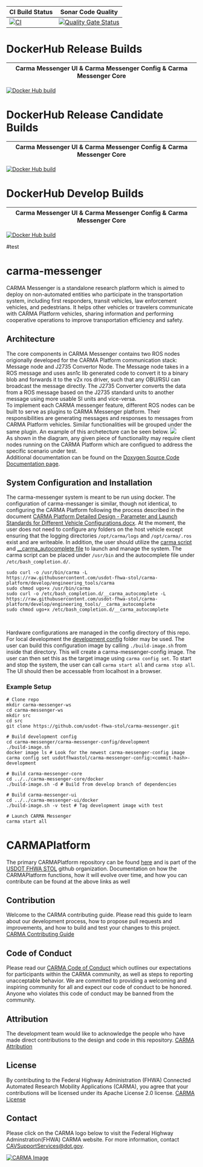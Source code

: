 | CI Build Status | Sonar Code Quality |
|----------------------|---------------------|
[![CI](https://github.com/usdot-fhwa-stol/carma-messenger/actions/workflows/ci.yml/badge.svg)](https://github.com/usdot-fhwa-stol/carma-messenger/actions/workflows/ci.yml) | [![Quality Gate Status](https://sonarcloud.io/api/project_badges/measure?project=usdot-fhwa-stol_carma-messenger&metric=alert_status)](https://sonarcloud.io/dashboard?id=usdot-fhwa-stol_carma-messenger) |
# DockerHub Release Builds
| Carma Messenger UI  & Carma Messenger Config & Carma Messenger Core |
|-----|
[![Docker Hub build](https://github.com/usdot-fhwa-stol/carma-messenger/actions/workflows/dockerhub.yml/badge.svg?branch=master)](https://github.com/usdot-fhwa-stol/carma-messenger/actions/workflows/dockerhub.yml)
# DockerHub Release Candidate Builds
| Carma Messenger UI  & Carma Messenger Config & Carma Messenger Core |
|-----|
[![Docker Hub build](https://github.com/usdot-fhwa-stol/carma-messenger/actions/workflows/dockerhub.yml/badge.svg?branch=release%2Flavida)](https://github.com/usdot-fhwa-stol/carma-messenger/actions/workflows/dockerhub.yml)
# DockerHub Develop Builds
| Carma Messenger UI  & Carma Messenger Config & Carma Messenger Core |
|-----|
[![Docker Hub build](https://github.com/usdot-fhwa-stol/carma-messenger/actions/workflows/dockerhub.yml/badge.svg?branch=develop)](https://github.com/usdot-fhwa-stol/carma-messenger/actions/workflows/dockerhub.yml)

#test

# carma-messenger

CARMA Messenger is a standalone research platform which is aimed to deploy on non-automated entities who participate in the transportation system, including first responders, transit vehicles, law enforcement vehicles, and pedestrians. It helps other vehicles or travelers communicate with CARMA Platform vehicles, sharing information and performing cooperative operations to improve transportation efficiency and safety.

## Architecture

The core components in CARMA Messenger contains two ROS nodes origionally developed for the CARMA Platform communication stack: Message node and J2735 Convertor Node. The Message node takes in a ROS message and uses asn1c lib generated code to convert it to a binary blob and forwards it to the v2x ros driver, such that any OBU/RSU can broadcast the message directly. The J2735 Converter converts the data from a ROS message based on the J2735 standard units to another message using more usable SI units and vice-versa.
<br>
To implement each CARMA messenger feature, different ROS nodes can be built to serve as plugins to CARMA Messenger platform. Their responsibilities are generating messages and responses to messages from CARMA Platform vehicles. Similar functionalities will be grouped under the same plugin. An example of this archetecture can be seen below.
![](docs/media/carma-messenger-diagram.png)
<br>
As shown in the diagram, any given piece of functionality may require client nodes running on the CARMA Platform which are configued to address the specific scenario under test.
<br>
Additional documentation can be found on the [Doxygen Source Code Documentation page](https://usdot-fhwa-stol.github.io/documentation/carma-messenger).

## System Configuration and Installation

The carma-messenger system is meant to be run using docker. The configuration of carma-messanger is similar, though not identical, to configuring the CARMA Platform following the process described in the document [CARMA Platform Detailed Design - Parameter and Launch Standards for Different Vehicle Configurations.docx](https://usdot-carma.atlassian.net/wiki/spaces/CRMPLT/pages/196182019/CARMA3+Detailed+Design+Documentation). At the moment, the user does not need to configure any folders on the host vehicle except ensuring that the logging directories ```/opt/carma/logs``` and ```/opt/carma/.ros``` exist and are writeable. In addition, the user should utilize the [carma script](https://github.com/usdot-fhwa-stol/CARMAPlatform/blob/master/engineering_tools/carma) and [__carma_autocomplete file](https://github.com/usdot-fhwa-stol/CARMAPlatform/blob/master/engineering_tools/__carma_autocomplete) to launch and manage the system. The carma script can be placed under ```/usr/bin``` and the autocomplete file under ```/etc/bash_completion.d/```. 

```
sudo curl -o /usr/bin/carma -L https://raw.githubusercontent.com/usdot-fhwa-stol/carma-platform/develop/engineering_tools/carma
sudo chmod ugo+x /usr/bin/carma
sudo curl -o /etc/bash_completion.d/__carma_autocomplete -L https://raw.githubusercontent.com/usdot-fhwa-stol/carma-platform/develop/engineering_tools/__carma_autocomplete
sudo chmod ugo+x /etc/bash_completion.d/__carma_autocomplete
```
<br>

Hardware configurations are managed in the config directory of this repo. For local development the [development config](carma-messenger-config/development) folder may be used. The user can build this configuration image by calling ```./build-image.sh``` from inside that directory. This will create a carma-messenger-config image. The user can then set this as the target image using ```carma config set```. To start and stop the system, the user can call ```carma start all``` and ```carma stop all```. The UI should then be accessable from localhost in a browser.

### Example Setup

```
# Clone repo
mkdir carma-messenger-ws
cd carma-messenger-ws
mkdir src
cd src
git clone https://github.com/usdot-fhwa-stol/carma-messenger.git

# Build development config
cd carma-messenger/carma-messenger-config/development
./build-image.sh
docker image ls # Look for the newest carma-messenger-config image
carma config set usdotfhwastol/carma-messenger-config:<commit-hash>-development

# Build carma-messenger-core
cd ../../carma-messenger-core/docker
./build-image.sh -d # Build from develop branch of dependencies

# Build carma-messenger-ui
cd ../../carma-messenger-ui/docker
./build-image.sh -v test # Tag development image with test

# Launch CARMA Messenger
carma start all
```

# CARMAPlatform
The primary CARMAPlatform repository can be found [here](https://github.com/usdot-fhwa-stol/CARMAPlatform) and is part of the [USDOT FHWA STOL](https://github.com/usdot-fhwa-stol/)
github organization. Documentation on how the CARMAPlatform functions, how it will evolve over time, and how you can contribute can be found at the above links as well

## Contribution
Welcome to the CARMA contributing guide. Please read this guide to learn about our development process, how to propose pull requests and improvements, and how to build and test your changes to this project. [CARMA Contributing Guide](https://github.com/usdot-fhwa-stol/CARMAPlatform/blob/develop/Contributing.md)

## Code of Conduct
Please read our [CARMA Code of Conduct](https://github.com/usdot-fhwa-stol/CARMAPlatform/blob/develop/Code_of_Conduct.md) which outlines our expectations for participants within the CARMA community, as well as steps to reporting unacceptable behavior. We are committed to providing a welcoming and inspiring community for all and expect our code of conduct to be honored. Anyone who violates this code of conduct may be banned from the community.

## Attribution
The development team would like to acknowledge the people who have made direct contributions to the design and code in this repository. [CARMA Attribution](https://github.com/usdot-fhwa-stol/carma-platform/blob/develop/ATTRIBUTION.md)

## License
By contributing to the Federal Highway Administration (FHWA) Connected Automated Research Mobility Applications (CARMA), you agree that your contributions will be licensed under its Apache License 2.0 license. [CARMA License](https://github.com/usdot-fhwa-stol/CARMAPlatform/blob/develop/docs/License.md)

## Contact
Please click on the CARMA logo below to visit the Federal Highway Adminstration(FHWA) CARMA website. For more information, contact CAVSupportServices@dot.gov.

[![CARMA Image](https://raw.githubusercontent.com/usdot-fhwa-stol/CARMAPlatform/develop/docs/image/CARMA_icon.png)](https://highways.dot.gov/research/research-programs/operations/CARMA)
